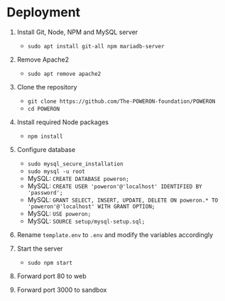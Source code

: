 # Deployment
1. Install Git, Node, NPM and MySQL server
   - `sudo apt install git-all npm mariadb-server`

2. Remove Apache2
   - `sudo apt remove apache2`

3. Clone the repository
   - `git clone https://github.com/The-POWERON-foundation/POWERON`
   - `cd POWERON`
  
4. Install required Node packages
   - `npm install`
   
5. Configure database
   - `sudo mysql_secure_installation`
   - `sudo mysql -u root`
   - MySQL: `CREATE DATABASE poweron;`
   - MySQL: `CREATE USER 'poweron'@'localhost' IDENTIFIED BY 'password';`
   - MySQL: `GRANT SELECT, INSERT, UPDATE, DELETE ON poweron.* TO 'poweron'@'localhost' WITH GRANT OPTION;`
   - MySQL: `USE poweron;`
   - MySQL: `SOURCE setup/mysql-setup.sql;`

6. Rename `template.env` to `.env` and modify the variables accordingly
  
7. Start the server
   - `sudo npm start`
   
8. Forward port 80 to web
   
9.  Forward port 3000 to sandbox